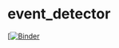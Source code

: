 # event_detector
[[![Binder](https://mybinder.org/badge_logo.svg)](https://mybinder.org/v2/gh/Babakjfard/event_detector/HEAD?urlpath=%2Fvoila%2Frender%2FApp-Event_Detector.ipynb)
